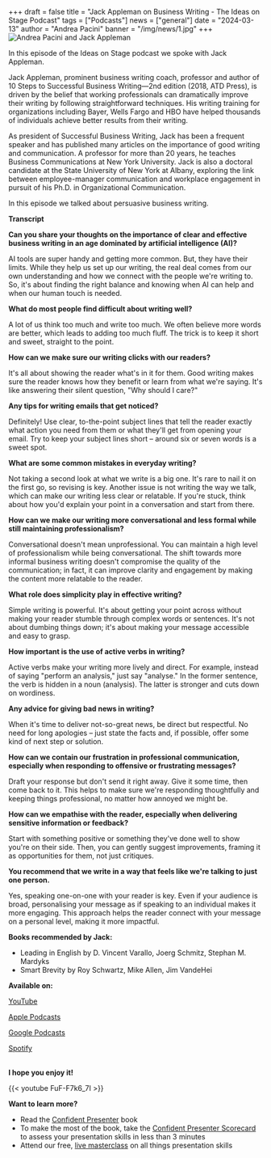 +++
draft = false
title = "Jack Appleman on Business Writing - The Ideas on Stage Podcast"
tags = ["Podcasts"]
news = ["general"]
date = "2024-03-13"
author = "Andrea Pacini"
banner = "/img/news/1.jpg"
+++
![Andrea Pacini and Jack Appleman](/img/news/1.jpg "Andrea and Jack")

In this episode of the Ideas on Stage podcast we spoke with Jack Appleman. 

Jack Appleman, prominent business writing coach, professor and author of 10 Steps to Successful Business Writing—2nd edition (2018, ATD Press), is driven by the belief that working professionals can dramatically improve their writing by following straightforward techniques. His writing training for organizations including Bayer, Wells Fargo and HBO have helped thousands of individuals achieve better results from their writing.

As president of Successful Business Writing, Jack has been a frequent speaker and has published many articles on the importance of good writing and communication. A professor for more than 20 years, he teaches Business Communications at New York University. Jack is also a doctoral candidate at the State University of New York at Albany, exploring the link between employee-manager communication and workplace engagement in pursuit of his Ph.D. in Organizational Communication.

In this episode we talked about persuasive business writing. 

**Transcript**

**Can you share your thoughts on the importance of clear and effective business writing in an age dominated by artificial intelligence (AI)?**

AI tools are super handy and getting more common. But, they have their limits. While they help us set up our writing, the real deal comes from our own understanding and how we connect with the people we're writing to. So, it's about finding the right balance and knowing when AI can help and when our human touch is needed.

**What do most people find difficult about writing well?**

A lot of us think too much and write too much. We often believe more words are better, which leads to adding too much fluff. The trick is to keep it short and sweet, straight to the point.

**How can we make sure our writing clicks with our readers?**

It's all about showing the reader what's in it for them. Good writing makes sure the reader knows how they benefit or learn from what we're saying. It's like answering their silent question, "Why should I care?"

**Any tips for writing emails that get noticed?**

Definitely! Use clear, to-the-point subject lines that tell the reader exactly what action you need from them or what they'll get from opening your email. Try to keep your subject lines short – around six or seven words is a sweet spot.

**What are some common mistakes in everyday writing?**

Not taking a second look at what we write is a big one. It's rare to nail it on the first go, so revising is key. Another issue is not writing the way we talk, which can make our writing less clear or relatable. If you're stuck, think about how you'd explain your point in a conversation and start from there.

**How can we make our writing more conversational and less formal while still maintaining professionalism?**

Conversational doesn't mean unprofessional. You can maintain a high level of professionalism while being conversational. The shift towards more informal business writing doesn't compromise the quality of the communication; in fact, it can improve clarity and engagement by making the content more relatable to the reader.

**What role does simplicity play in effective writing?**

Simple writing is powerful. It's about getting your point across without making your reader stumble through complex words or sentences. It's not about dumbing things down; it's about making your message accessible and easy to grasp.

**How important is the use of active verbs in writing?**

Active verbs make your writing more lively and direct. For example, instead of saying "perform an analysis," just say "analyse." In the former sentence, the verb is hidden in a noun (analysis). The latter is stronger and cuts down on wordiness.

**Any advice for giving bad news in writing?**

When it's time to deliver not-so-great news, be direct but respectful. No need for long apologies – just state the facts and, if possible, offer some kind of next step or solution.

**How can we contain our frustration in professional communication, especially when responding to offensive or frustrating messages?**

Draft your response but don't send it right away. Give it some time, then come back to it. This helps to make sure we're responding thoughtfully and keeping things professional, no matter how annoyed we might be.

**How can we empathise with the reader, especially when delivering sensitive information or feedback?**

Start with something positive or something they've done well to show you're on their side. Then, you can gently suggest improvements, framing it as opportunities for them, not just critiques.

**You recommend that we write in a way that feels like we're talking to just one person.**

Yes, speaking one-on-one with your reader is key. Even if your audience is broad, personalising your message as if speaking to an individual makes it more engaging. This approach helps the reader connect with your message on a personal level, making it more impactful.

**Books recommended by Jack:** 

* Leading in English by D. Vincent Varallo, Joerg Schmitz, Stephan M. Mardyks 
* Smart Brevity by Roy Schwartz, Mike Allen, Jim VandeHei 

**Available on:** 

[YouTube](https://youtu.be/FuF-F7k6_7I)

[Apple Podcasts](https://podcasts.apple.com/us/podcast/57-jack-appleman-on-business-writing-the-ideas-on/id1506050111?i=1000649050196)

[Google Podcasts ](https://podcasts.google.com/feed/aHR0cHM6Ly9hbmNob3IuZm0vcy8xYTRjNGFjYy9wb2RjYXN0L3Jzcw/episode/MWZlNzc0YmMtODViZS00ZmRmLTg5MDMtYzRkZmJhMzdmMjk1?sa=X&ved=0CAUQkfYCahcKEwiwtK3LnvGEAxUAAAAAHQAAAAAQAQ)

[Spotify](https://open.spotify.com/episode/77Y0j48uHUiSVFQdqQg46D)

\
**I hope you enjoy it!**

{{< youtube FuF-F7k6_7I >}}

**Want to learn more?** 

* Read the [Confident Presenter](https://amzn.eu/d/bKswMEe) book
* To make the most of the book, take the [Confident Presenter Scorecard](https://ideasonstage.com/score) to assess your presentation skills in less than 3 minutes
* Attend our free, [live masterclass](http://ideasonstageuk.eventbrite.com/) on all things presentation skills
